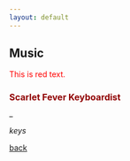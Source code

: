 ```yaml
---
layout: default
---
```


## Music

<p style="color:red;">This is red text.</p>

<h1 style="color:#900000; font-size:16px;">Scarlet Fever Keyboardist</h1>
_

_keys_

[back](./)
